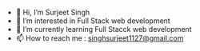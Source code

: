 - 👋 Hi, I’m Surjeet Singh
- 👀 I’m interested in Full Stack web development
- 🌱 I’m currently learning Full Stacck web development
- 📫 How to reach me : singhsurjeet1127@gmail.com  
<!---
SurjeetSingh2711/SurjeetSingh2711 is a ✨ special ✨ repository because its `README.md` (this file) appears on your GitHub profile.
You can click the Preview link to take a look at your changes.
--->
